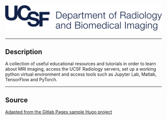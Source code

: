 # ![testimage][ucsflogo]

---

## Description

A collection of useful educational resources and tutorials in order to learn about MRI imaging, access the UCSF Radiology servers, set up a working python virtual environment and access tools such as Jupyter Lab, Matlab, TensorFlow and PyTorch.

---

## Source

[Adapted from the Gitlab Pages sample Hugo project](https://gitlab.com/pages/hugo)

[ucsflogo]: /content/materials/UCSF_sublogo_RadiologyBiomedicalImaging_navy_RGB.png "UCSF logo"